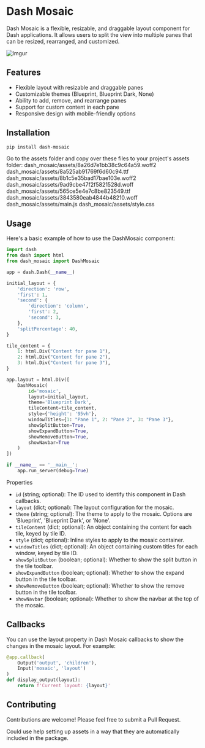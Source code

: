 # Dash Mosaic

Dash Mosaic is a flexible, resizable, and draggable layout component for Dash applications. It allows users to split the view into multiple panes that can be resized, rearranged, and customized.

![Imgur](https://imgur.com/mBKaN8v.gif)
## Features

- Flexible layout with resizable and draggable panes
- Customizable themes (Blueprint, Blueprint Dark, None)
- Ability to add, remove, and rearrange panes
- Support for custom content in each pane
- Responsive design with mobile-friendly options

## Installation

```bash
pip install dash-mosaic
```

Go to the assets folder and copy over these files to your project's assets folder:
dash_mosaic/assets/8a26d7e1bb38c9c64a59.woff2
dash_mosaic/assets/8a525ab91769f6d60c94.ttf
dash_mosaic/assets/8b1c5e35bad17bae103e.woff2
dash_mosaic/assets/9ad9cbe47f2f5821528d.woff
dash_mosaic/assets/565ce5e4e7c8be823549.ttf
dash_mosaic/assets/3843580eab4844b48210.woff
dash_mosaic/assets/main.js
dash_mosaic/assets/style.css

## Usage
Here's a basic example of how to use the DashMosaic component:

```python
import dash
from dash import html
from dash_mosaic import DashMosaic

app = dash.Dash(__name__)

initial_layout = {
    'direction': 'row',
    'first': 1,
    'second': {
        'direction': 'column',
        'first': 2,
        'second': 3,
    },
    'splitPercentage': 40,
}

tile_content = {
    1: html.Div("Content for pane 1"),
    2: html.Div("Content for pane 2"),
    3: html.Div("Content for pane 3"),
}

app.layout = html.Div([
    DashMosaic(
        id='mosaic',
        layout=initial_layout,
        theme='Blueprint Dark',
        tileContent=tile_content,
        style={'height': '95vh'},
        windowTitles={1: "Pane 1", 2: "Pane 2", 3: "Pane 3"},
        showSplitButton=True,
        showExpandButton=True,
        showRemoveButton=True,
        showNavbar=True
    )
])

if __name__ == '__main__':
    app.run_server(debug=True)
```

Properties

- `id` (string; optional): The ID used to identify this component in Dash callbacks.
- `layout` (dict; optional): The layout configuration for the mosaic.
- `theme` (string; optional): The theme to apply to the mosaic. Options are 'Blueprint', 'Blueprint Dark', or 'None'.
- `tileContent` (dict; optional): An object containing the content for each tile, keyed by tile ID.
- `style` (dict; optional): Inline styles to apply to the mosaic container.
- `windowTitles` (dict; optional): An object containing custom titles for each window, keyed by tile ID.
- `showSplitButton` (boolean; optional): Whether to show the split button in the tile toolbar.
- `showExpandButton` (boolean; optional): Whether to show the expand button in the tile toolbar.
- `showRemoveButton` (boolean; optional): Whether to show the remove button in the tile toolbar.
- `showNavbar` (boolean; optional): Whether to show the navbar at the top of the mosaic.

## Callbacks
You can use the layout property in Dash Mosaic callbacks to show the changes in the mosaic layout. For example:
```python
@app.callback(
    Output('output', 'children'),
    Input('mosaic', 'layout')
)
def display_output(layout):
    return f'Current layout: {layout}'
```

## Contributing
Contributions are welcome! Please feel free to submit a Pull Request.

Could use help setting up assets in a way that they are automatically included in the package.